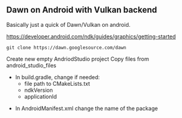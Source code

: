 ## Dawn on Android with Vulkan backend
Basically just a quick of Dawn/Vulkan on android.

https://developer.android.com/ndk/guides/graphics/getting-started


`git clone https://dawn.googlesource.com/dawn`

Create new empty AndriodStudio project
Copy files from android_studio_files
* In build.gradle, change if needed:
  - file path to CMakeLists.txt
  - ndkVersion
  - applicationId
- In AndroidManifest.xml change the name of the package
